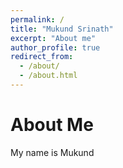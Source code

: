 ```yaml
---
permalink: /
title: "Mukund Srinath"
excerpt: "About me"
author_profile: true
redirect_from: 
  - /about/
  - /about.html
---
```


About Me
======
My name is Mukund
